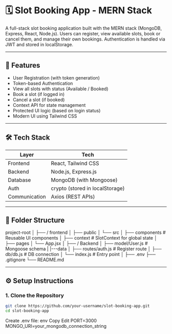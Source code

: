 # 🗓️ Slot Booking App - MERN Stack

A full-stack slot booking application built with the MERN stack (MongoDB, Express, React, Node.js). Users can register, view available slots, book or cancel them, and manage their own bookings. Authentication is handled via JWT and stored in localStorage.

---

## 🚀 Features

- User Registration (with token generation)
- Token-based Authentication
- View all slots with status (Available / Booked)
- Book a slot (if logged in)
- Cancel a slot (if booked)
- Context API for state management
- Protected UI logic (based on login status)
- Modern UI using Tailwind CSS

---

## 🛠️ Tech Stack

| Layer         | Tech                      |
| ------------- | ------------------------- |
| Frontend      | React, Tailwind CSS       |
| Backend       | Node.js, Express.js       |
| Database      | MongoDB (with Mongoose)   |
| Auth          | crypto (stored in localStorage) |
| Communication | Axios (REST APIs)         |

---

## 📁 Folder Structure

project-root
│
├── / frontend
│ ├── public
│ └── src
│ ├── components # Reusable UI components
│ ├── context # SlotContext for global state
│ ├── pages
│ └── App.jsx
│
├── / Backend
│ ├── model/User.js # Mongoose schema
| |---data
│ ├── routes/auth.js # Register route
│ ├── db/db.js # DB connection
│ └── index.js # Entry point
│
├── .env
├── .gitignore
└── README.md


---

## ⚙️ Setup Instructions

### 1. Clone the Repository

```bash
git clone https://github.com/your-username/slot-booking-app.git
cd slot-booking-app

```
Create .env file:
env
Copy
Edit
PORT=3000
MONGO_URI=your_mongodb_connection_string
